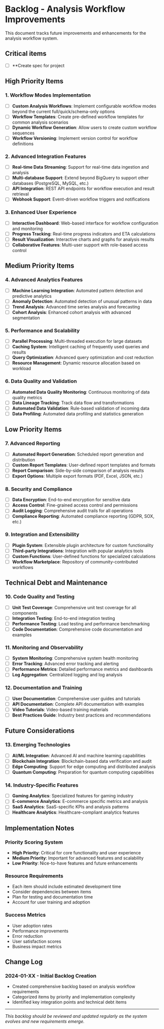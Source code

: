# Backlog - Analysis Workflow Improvements

This document tracks future improvements and enhancements for the analysis workflow system.

## Critical items 
- [ ] **Create spec for project

## High Priority Items

### 1. Workflow Modes Implementation
- [ ] **Custom Analysis Workflows**: Implement configurable workflow modes beyond the current full/quick/schema-only options
- [ ] **Workflow Templates**: Create pre-defined workflow templates for common analysis scenarios
- [ ] **Dynamic Workflow Generation**: Allow users to create custom workflow sequences
- [ ] **Workflow Versioning**: Implement version control for workflow definitions

### 2. Advanced Integration Features
- [ ] **Real-time Data Streaming**: Support for real-time data ingestion and analysis
- [ ] **Multi-database Support**: Extend beyond BigQuery to support other databases (PostgreSQL, MySQL, etc.)
- [ ] **API Integration**: REST API endpoints for workflow execution and result retrieval
- [ ] **Webhook Support**: Event-driven workflow triggers and notifications

### 3. Enhanced User Experience
- [ ] **Interactive Dashboard**: Web-based interface for workflow configuration and monitoring
- [ ] **Progress Tracking**: Real-time progress indicators and ETA calculations
- [ ] **Result Visualization**: Interactive charts and graphs for analysis results
- [ ] **Collaborative Features**: Multi-user support with role-based access control

## Medium Priority Items

### 4. Advanced Analytics Features
- [ ] **Machine Learning Integration**: Automated pattern detection and predictive analytics
- [ ] **Anomaly Detection**: Automated detection of unusual patterns in data
- [ ] **Trend Analysis**: Advanced time series analysis and forecasting
- [ ] **Cohort Analysis**: Enhanced cohort analysis with advanced segmentation

### 5. Performance and Scalability
- [ ] **Parallel Processing**: Multi-threaded execution for large datasets
- [ ] **Caching System**: Intelligent caching of frequently used queries and results
- [ ] **Query Optimization**: Advanced query optimization and cost reduction
- [ ] **Resource Management**: Dynamic resource allocation based on workload

### 6. Data Quality and Validation
- [ ] **Automated Data Quality Monitoring**: Continuous monitoring of data quality metrics
- [ ] **Data Lineage Tracking**: Track data flow and transformations
- [ ] **Automated Data Validation**: Rule-based validation of incoming data
- [ ] **Data Profiling**: Automated data profiling and statistics generation

## Low Priority Items

### 7. Advanced Reporting
- [ ] **Automated Report Generation**: Scheduled report generation and distribution
- [ ] **Custom Report Templates**: User-defined report templates and formats
- [ ] **Report Comparison**: Side-by-side comparison of analysis results
- [ ] **Export Options**: Multiple export formats (PDF, Excel, JSON, etc.)

### 8. Security and Compliance
- [ ] **Data Encryption**: End-to-end encryption for sensitive data
- [ ] **Access Control**: Fine-grained access control and permissions
- [ ] **Audit Logging**: Comprehensive audit trails for all operations
- [ ] **Compliance Reporting**: Automated compliance reporting (GDPR, SOX, etc.)

### 9. Integration and Extensibility
- [ ] **Plugin System**: Extensible plugin architecture for custom functionality
- [ ] **Third-party Integrations**: Integration with popular analytics tools
- [ ] **Custom Functions**: User-defined functions for specialized calculations
- [ ] **Workflow Marketplace**: Repository of community-contributed workflows

## Technical Debt and Maintenance

### 10. Code Quality and Testing
- [ ] **Unit Test Coverage**: Comprehensive unit test coverage for all components
- [ ] **Integration Testing**: End-to-end integration testing
- [ ] **Performance Testing**: Load testing and performance benchmarking
- [ ] **Code Documentation**: Comprehensive code documentation and examples

### 11. Monitoring and Observability
- [ ] **System Monitoring**: Comprehensive system health monitoring
- [ ] **Error Tracking**: Advanced error tracking and alerting
- [ ] **Performance Metrics**: Detailed performance metrics and dashboards
- [ ] **Log Aggregation**: Centralized logging and log analysis

### 12. Documentation and Training
- [ ] **User Documentation**: Comprehensive user guides and tutorials
- [ ] **API Documentation**: Complete API documentation with examples
- [ ] **Video Tutorials**: Video-based training materials
- [ ] **Best Practices Guide**: Industry best practices and recommendations

## Future Considerations

### 13. Emerging Technologies
- [ ] **AI/ML Integration**: Advanced AI and machine learning capabilities
- [ ] **Blockchain Integration**: Blockchain-based data verification and audit
- [ ] **Edge Computing**: Support for edge computing and distributed analysis
- [ ] **Quantum Computing**: Preparation for quantum computing capabilities

### 14. Industry-Specific Features
- [ ] **Gaming Analytics**: Specialized features for gaming industry
- [ ] **E-commerce Analytics**: E-commerce specific metrics and analysis
- [ ] **SaaS Analytics**: SaaS-specific KPIs and analysis patterns
- [ ] **Healthcare Analytics**: Healthcare-compliant analytics features

## Implementation Notes

### Priority Scoring System
- **High Priority**: Critical for core functionality and user experience
- **Medium Priority**: Important for advanced features and scalability
- **Low Priority**: Nice-to-have features and future enhancements

### Resource Requirements
- Each item should include estimated development time
- Consider dependencies between items
- Plan for testing and documentation time
- Account for user training and adoption

### Success Metrics
- User adoption rates
- Performance improvements
- Error reduction
- User satisfaction scores
- Business impact metrics

## Change Log

### 2024-01-XX - Initial Backlog Creation
- Created comprehensive backlog based on analysis workflow requirements
- Categorized items by priority and implementation complexity
- Identified key integration points and technical debt items

---

*This backlog should be reviewed and updated regularly as the system evolves and new requirements emerge.*
